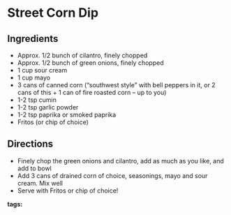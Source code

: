 # Street Corn Dip

## Ingredients

* Approx. 1/2 bunch of cilantro, finely chopped  
* Approx. 1/2 bunch of green onions, finely chopped 
* 1 cup sour cream 
* 1 cup mayo 
* 3 cans of canned corn (“southwest style” with bell peppers in it, or 2 cans of this + 1 can of fire roasted corn – up to you) 
* 1-2 tsp cumin
* 1-2 tsp garlic powder
* 1-2 tsp paprika or smoked paprika 
* Fritos (or chip of choice)

## Directions

* Finely chop the green onions and cilantro, add as much as you like, and add to bowl
*  Add 3 cans of drained corn of choice, seasonings, mayo and sour cream. Mix well 
* Serve with Fritos or chip of choice!

__tags:__ 
